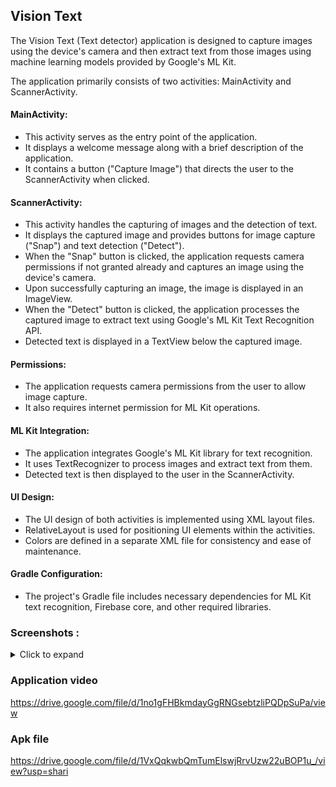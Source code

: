 ## Vision Text
The Vision Text (Text detector) application is designed to capture images using the device's camera and then extract text from those images using machine learning models provided by Google's ML Kit.
 
The application primarily consists of two activities: MainActivity and ScannerActivity. 
#### MainActivity: 
- This activity serves as the entry point of the application. 
- It displays a welcome message along with a brief description of the application. 
- It contains a button ("Capture Image") that directs the user to the ScannerActivity when clicked. 
#### ScannerActivity: 
- This activity handles the capturing of images and the detection of text. 
- It displays the captured image and provides buttons for image capture ("Snap") and text detection ("Detect"). 
- When the "Snap" button is clicked, the application requests camera permissions if not granted already and captures an image using the device's camera. 
- Upon successfully capturing an image, the image is displayed in an ImageView. 
- When the "Detect" button is clicked, the application processes the captured image to 
extract text using Google's ML Kit Text Recognition API. 
- Detected text is displayed in a TextView below the captured image.
#### Permissions: 
- The application requests camera permissions from the user to allow image capture.
- It also requires internet permission for ML Kit operations. 
#### ML Kit Integration: 
- The application integrates Google's ML Kit library for text recognition. 
- It uses TextRecognizer to process images and extract text from them. 
- Detected text is then displayed to the user in the ScannerActivity. 
#### UI Design: 
- The UI design of both activities is implemented using XML layout files.
- RelativeLayout is used for positioning UI elements within the activities.
- Colors are defined in a separate XML file for consistency and ease of maintenance. 
#### Gradle Configuration: 
- The project's Gradle file includes necessary dependencies for ML Kit text recognition, Firebase core, and other required libraries.

###  Screenshots :
<details>
     <summary> Click to expand </summary>
  
   Main Screen               | Functions Screen           |  Capturing Image through camera     
:-------------------------:|:-------------------------:|:-------------------------:
![](https://github.com/Apoorva57/VisionText/assets/97695341/e52442ed-9b3d-4e89-8cea-8ccd222caefc)|![](https://github.com/Apoorva57/VisionText/assets/97695341/f10896f7-d491-4ebc-859d-76f1ad61b899)|![](https://github.com/Apoorva57/VisionText/assets/97695341/92c72c7a-bd1c-4870-ae74-86a4a2ae1708)|

   Confirming Image          | Image Displayed in App     |  Output    
:-------------------------:|:-------------------------:|:-------------------------:
![](https://github.com/Apoorva57/VisionText/assets/97695341/216b15ee-5576-4b11-92d3-96243cec42ea)|![](https://github.com/Apoorva57/VisionText/assets/97695341/1772e858-6f8d-4d48-9188-ca6c257525ab)|![](https://github.com/Apoorva57/VisionText/assets/97695341/636b28cc-4b7f-458f-a592-d1fa443a3cf0)|
  
</details>

### Application video
https://drive.google.com/file/d/1no1gFHBkmdayGgRNGsebtzliPQDpSuPa/view

### Apk file
https://drive.google.com/file/d/1VxQqkwbQmTumElswjRrvUzw22uBOP1u_/view?usp=shari

